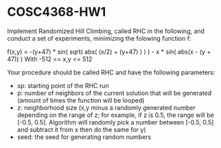 # COSC4368-HW1
Implement Randomized Hill Climbing, called RHC in the following, and conduct a set of experiments, minimizing the folowing function f:

f(x,y) = -(y+47) * sin( sqrt( abs( (x/2) + (y+47) ) ) ) - x * sin( abs(x - (y + 47)) )
With -512 <= x,y <= 512

Your procedure should be called RHC and have the following parameters:
- sp: starting point of the RHC run
- p: number of neighbors of the current solution that will be generated (amount of times the function will be looped)
- z: neighborhood size (x,y minus a randomly generated number depending on the range of z; for example, if z is 0.5, the range will be [-0.5, 0.5]. Algorithm will randomly pick a number between [-0.5, 0.5] and subtract it from x then do the same for y)
- seed: the seed for generating random numbers